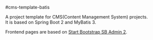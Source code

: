 #cms-template-batis

A project template for CMS(Content Management System) projects.  
It is based on Spring Boot 2 and MyBatis 3.

Frontend pages are based on [Start Bootstrap SB Admin 2](https://startbootstrap.com/theme/sb-admin-2).  
